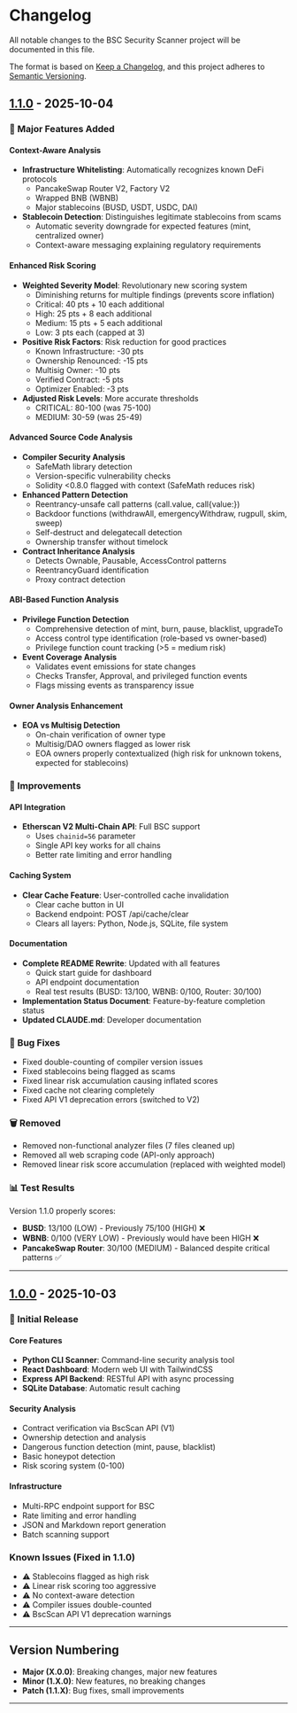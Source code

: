 # Changelog

All notable changes to the BSC Security Scanner project will be documented in this file.

The format is based on [Keep a Changelog](https://keepachangelog.com/en/1.0.0/),
and this project adheres to [Semantic Versioning](https://semver.org/spec/v2.0.0.html).

## [1.1.0] - 2025-10-04

### 🎉 Major Features Added

#### Context-Aware Analysis
- **Infrastructure Whitelisting**: Automatically recognizes known DeFi protocols
  - PancakeSwap Router V2, Factory V2
  - Wrapped BNB (WBNB)
  - Major stablecoins (BUSD, USDT, USDC, DAI)
- **Stablecoin Detection**: Distinguishes legitimate stablecoins from scams
  - Automatic severity downgrade for expected features (mint, centralized owner)
  - Context-aware messaging explaining regulatory requirements

#### Enhanced Risk Scoring
- **Weighted Severity Model**: Revolutionary new scoring system
  - Diminishing returns for multiple findings (prevents score inflation)
  - Critical: 40 pts + 10 each additional
  - High: 25 pts + 8 each additional
  - Medium: 15 pts + 5 each additional
  - Low: 3 pts each (capped at 3)
- **Positive Risk Factors**: Risk reduction for good practices
  - Known Infrastructure: -30 pts
  - Ownership Renounced: -15 pts
  - Multisig Owner: -10 pts
  - Verified Contract: -5 pts
  - Optimizer Enabled: -3 pts
- **Adjusted Risk Levels**: More accurate thresholds
  - CRITICAL: 80-100 (was 75-100)
  - MEDIUM: 30-59 (was 25-49)

#### Advanced Source Code Analysis
- **Compiler Security Analysis**
  - SafeMath library detection
  - Version-specific vulnerability checks
  - Solidity <0.8.0 flagged with context (SafeMath reduces risk)
- **Enhanced Pattern Detection**
  - Reentrancy-unsafe call patterns (call.value, call{value:})
  - Backdoor functions (withdrawAll, emergencyWithdraw, rugpull, skim, sweep)
  - Self-destruct and delegatecall detection
  - Ownership transfer without timelock
- **Contract Inheritance Analysis**
  - Detects Ownable, Pausable, AccessControl patterns
  - ReentrancyGuard identification
  - Proxy contract detection

#### ABI-Based Function Analysis
- **Privilege Function Detection**
  - Comprehensive detection of mint, burn, pause, blacklist, upgradeTo
  - Access control type identification (role-based vs owner-based)
  - Privilege function count tracking (>5 = medium risk)
- **Event Coverage Analysis**
  - Validates event emissions for state changes
  - Checks Transfer, Approval, and privileged function events
  - Flags missing events as transparency issue

#### Owner Analysis Enhancement
- **EOA vs Multisig Detection**
  - On-chain verification of owner type
  - Multisig/DAO owners flagged as lower risk
  - EOA owners properly contextualized (high risk for unknown tokens, expected for stablecoins)

### 🔧 Improvements

#### API Integration
- **Etherscan V2 Multi-Chain API**: Full BSC support
  - Uses `chainid=56` parameter
  - Single API key works for all chains
  - Better rate limiting and error handling

#### Caching System
- **Clear Cache Feature**: User-controlled cache invalidation
  - Clear cache button in UI
  - Backend endpoint: POST /api/cache/clear
  - Clears all layers: Python, Node.js, SQLite, file system

#### Documentation
- **Complete README Rewrite**: Updated with all features
  - Quick start guide for dashboard
  - API endpoint documentation
  - Real test results (BUSD: 13/100, WBNB: 0/100, Router: 30/100)
- **Implementation Status Document**: Feature-by-feature completion status
- **Updated CLAUDE.md**: Developer documentation

### 🐛 Bug Fixes

- Fixed double-counting of compiler version issues
- Fixed stablecoins being flagged as scams
- Fixed linear risk accumulation causing inflated scores
- Fixed cache not clearing completely
- Fixed API V1 deprecation errors (switched to V2)

### 🗑️ Removed

- Removed non-functional analyzer files (7 files cleaned up)
- Removed all web scraping code (API-only approach)
- Removed linear risk score accumulation (replaced with weighted model)

### 📊 Test Results

Version 1.1.0 properly scores:
- **BUSD**: 13/100 (LOW) - Previously 75/100 (HIGH) ❌
- **WBNB**: 0/100 (VERY LOW) - Previously would have been HIGH ❌
- **PancakeSwap Router**: 30/100 (MEDIUM) - Balanced despite critical patterns ✅

---

## [1.0.0] - 2025-10-03

### 🎉 Initial Release

#### Core Features
- **Python CLI Scanner**: Command-line security analysis tool
- **React Dashboard**: Modern web UI with TailwindCSS
- **Express API Backend**: RESTful API with async processing
- **SQLite Database**: Automatic result caching

#### Security Analysis
- Contract verification via BscScan API (V1)
- Ownership detection and analysis
- Dangerous function detection (mint, pause, blacklist)
- Basic honeypot detection
- Risk scoring system (0-100)

#### Infrastructure
- Multi-RPC endpoint support for BSC
- Rate limiting and error handling
- JSON and Markdown report generation
- Batch scanning support

### Known Issues (Fixed in 1.1.0)
- ⚠️ Stablecoins flagged as high risk
- ⚠️ Linear risk scoring too aggressive
- ⚠️ No context-aware detection
- ⚠️ Compiler issues double-counted
- ⚠️ BscScan API V1 deprecation warnings

---

## Version Numbering

- **Major (X.0.0)**: Breaking changes, major new features
- **Minor (1.X.0)**: New features, no breaking changes
- **Patch (1.1.X)**: Bug fixes, small improvements

---

[1.1.0]: https://github.com/andrei/bsc-security-scanner/compare/v1.0.0...v1.1.0
[1.0.0]: https://github.com/andrei/bsc-security-scanner/releases/tag/v1.0.0
